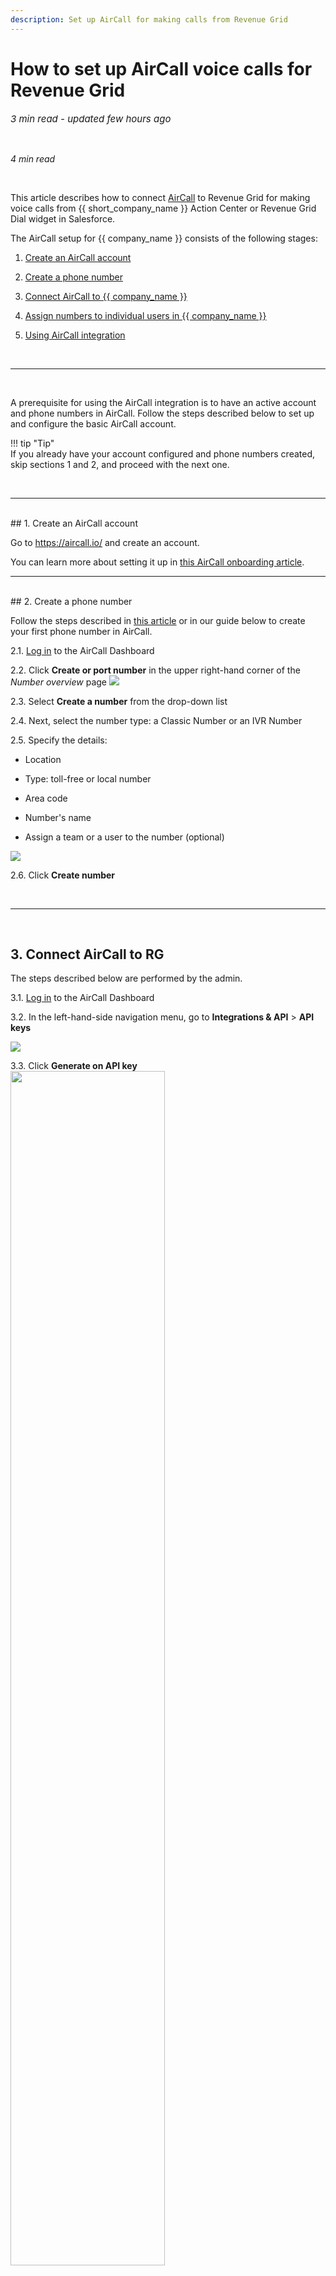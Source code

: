 ```yaml
---
description: Set up AirCall for making calls from Revenue Grid
---
```


# How to set up AirCall voice calls for Revenue Grid 

<p style="font-size:15px"><i>3 min read - updated few hours ago</i></font></p>
<!-- ShareThis BEGIN -->
<div class="addthis_inline_share_toolbox"></div>
<!-- End ShareThis -->
</p>
&nbsp;

*4 min read*  

&nbsp;

This article describes how to connect <a href="https://aircall.io/" target="_blank">AirCall</a> to Revenue Grid for making voice calls from {{ short_company_name }} Action Center or Revenue Grid Dial widget in Salesforce.  


The AirCall setup for {{ company_name }} consists of the following stages: 

1. [Create an AirCall account](#1_create_an_aircall_account)

2. [Create a phone number](#2_create_a_phone_number)

3. [Connect AirCall to {{ company_name }}](#3_connect_aircall_to_rg)

4. [Assign numbers to individual users in {{ company_name }}](#4_assign_numbers_to_individual_users_in_revenue_grid)

5. [Using AirCall integration](#5_using_aircall_integration_in_rg)

<br>
<hr>
<br>

A prerequisite for using the AirCall integration is to have an active account and phone numbers in AirCall. Follow the steps described below to set up and configure the basic AirCall account. 

!!! tip "Tip"  
    If you already have your account configured and phone numbers created, skip sections 1 and 2, and proceed with the next one. 

<br>
<hr>
<br> 
## 1. Create an AirCall account  

Go to <a href="https://aircall.io/" target="_blank">https://aircall.io/</a> and create an account. 
 
You can learn more about setting it up in <a href="https://aircall.io/onboarding/" target="_blank">this AirCall onboarding article</a>. 
<br>
<hr>
<br>
## 2. Create a phone number 

Follow the steps described in <a href="https://support.aircall.io/hc/en-gb/articles/10375395483037" target="_blank">this article</a> or in our guide below to create your first phone number in AirCall. 

2.1. <a href="https://dashboard.aircall.io/login" target="_blank">Log in</a> to the AirCall Dashboard 

2.2. Click **Create or port number** in the upper right-hand corner of the *Number overview* page 
<img src="..\..\assets\images\aircall\create-number.png">
<br>

2.3. Select **Create a number** from the drop-down list 

2.4. Next, select the number type: a Classic Number or an IVR Number 

2.5. Specify the details: 

* Location 

* Type: toll-free or local number 

* Area code 

* Number's name 

* Assign a team or a user to the number (optional) 

<img src="..\..\assets\images\aircall\classic-number.png">
<br>

2.6. Click **Create number** 

<br>
<hr>
<br> 
 
## 3. Connect AirCall to RG  

The steps described below are performed by the admin. 

3.1. <a href="https://dashboard.aircall.io/login" target="_blank">Log in</a> to the AirCall Dashboard 

3.2. In the left-hand-side navigation menu, go to **Integrations & API** > **API keys**

<img src="..\..\assets\images\aircall\integrations-and-api.png">
<br>

3.3. Click **Generate on API key**
<img src="..\..\assets\images\aircall\generate.png" style="width:70%">

<br>

3.4. In the *Generate API key* dialog, **copy API ID and API Token values and save them** in a text editor for further use. 

<img src="..\..\assets\images\aircall\copy.png">
<br>

!!! warning "Important"    
    Close the dialog only **after** you have copied the API ID and API Token values. If you close the dialog without copying and saving both values in a text editor, you will need to generate new API key as described in steps 3.3-3.4. 
<br>

3.5. [Log in](https://revenuegrid.com/log-in/) to {{ company_name }} 

<img src="..\..\assets\images\aircall\profile-settings.png" style="width:40%; display:inline-block; vertical-align:middle; margin-left:10px; float: right">
3.6. Click on your profile photo in the upper-right-side corner of the interface and go to **Settings**  

<br><br><br><br><br>
<img src="..\..\assets\images\aircall\sms-and-calls.png" style="width:35%; display:inline-block; vertical-align:middle; margin-left:10px; float: right">
3.7. Next click on **Sequences** under *Platform settings* 

3.8. Go to **SMS & calls** 


<br><br><br><br><br><br><br>
<img src="..\..\assets\images\aircall\aircall.png" style="width:50%; display:inline-block; vertical-align:middle; margin-left:10px; float: right">
3.9. Select **AirCall** on the list of available providers 

3.10. Insert the values copied in the step 3.4 in the corresponding boxes 

3.11. Click **Save** at the bottom of the page to enforce the changes 
<br><br><br><br><br>

<br>
<hr>
<br>  
 
## 4. Assign numbers to individual users in {{ company_name }} 

This step can be performed by admins for individual users or by very individual users who will be using AirCall in {{ company_name }}.  

**An extra step for admins:** Under Administration, click Users, find the necessary user on the list and proceed with step 4.4.

4.1. <a href="https://revenuegrid.com/log-in/" target="_blank">Log in</a> to {{ company_name }}

<img src="..\..\assets\images\aircall\profile-settings.png" style="width:40%; display:inline-block; vertical-align:middle; margin-left:10px; float: right">
4.2. Click on your profile photo in the upper-right-side corner of the interface 

4.3. Go to **Settings** 

<br><br>

<img src="..\..\assets\images\aircall\personal.png" style="width:30%; display:inline-block; vertical-align:middle; margin-left:10px; float: right">
4.4. Click on **Sequences** under *Personal settings* 

4.5. Go to the **General** tab 


<br><br><br><br><br><br>
4.6. In the Phone settings section, select the necessary Communication user and Voice number from the drop-down lists. 
<img src="..\..\assets\images\aircall\user.png">
<br>

The Communication user and Voice number lists are based on the information about added users and phone numbers retrieved from AirCall. You can learn more about adding users in AirCall dashboard in <a href="https://support.aircall.io/hc/en-gb/articles/10375354696861" target="_blank">this article</a> and how to configure calls distribution and assigning users to phone numbers in <a href="https://support.aircall.io/hc/en-gb/articles/10375395341725" target="_blank">this article</a>. 

!!! warning "Important"  
    **One phone number must be assigned to one communication user in Revenue Grid**. Assignment of one voice number to multiple users is not possible 

<br>
<hr>
<br> 

## 5. Using AirCall integration in RG 

After selecting Communication user and Voice number, {{ company_name }} will use the corresponding number for making voice calls from the Action Center or from the Dial out widget in your Salesforce interface. 

Due to AirCall limitation, the integration in Revenue Grid supports only making calls while sending SMS is not available.  

<br>
 
### Making calls with AirCall integration 

When recipients reach a phone call type of step, you will see a <a href="https://docs.revenuegrid.com/articles/to-dos/" target="_blank">corresponding notification on the To-dos tab</a> in your Action Center. 

The cell phone number of the recipient is retrieved from Salesforce. If the phone number field is blank, you can type in the number. Note that manually typed in numbers won't be saved to Salesforce. 


A prerequisite for <a href="https://docs.revenuegrid.com/articles/to-dos/#make_a_call" target="_blank">making calls from the Action Center</a> is to have the AirCall app opened and logged in with the user that is specified in the Communication user field in {{ company_name }}. It can be a <a href="https://aircall.io/download/" target="_blank">desktop or mobile app</a>, or Salesforce integration. 

After you click the *Make a call* button in the Action Center, the AirCall app will start dialing and the phone call will take place in the AirCall app.  

!!! warning "Important"    
    To make a call, when clicking the Make a call button in the Action Center in {{ company_name }}, you must also have the AirCall app opened and logged in with the user that is specified in the Communication user field in Revenue Grid. If the app is not opened and logged in, you will not be able to make calls. 